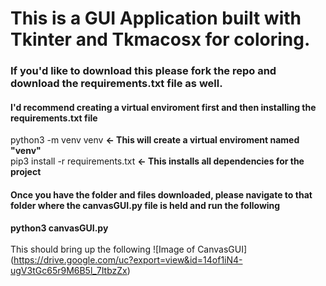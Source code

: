 # This is a GUI Application built with Tkinter and Tkmacosx for coloring.

### If you'd like to download this please fork the repo and download the requirements.txt file as well.

#### I'd recommend creating a virtual enviroment first and then installing the requirements.txt file
python3 -m venv venv **<- This will create a virtual enviroment named "venv"**
<br> pip3 install -r requirements.txt **<- This installs all dependencies for the project**

#### Once you have the folder and files downloaded, please navigate to that folder where the canvasGUI.py file is held and run the following 
**python3 canvasGUI.py**
<br>
<br> This should bring up the following
![Image of CanvasGUI]
(https://drive.google.com/uc?export=view&id=14of1iN4-ugV3tGc65r9M6B5l_7ItbzZx)
